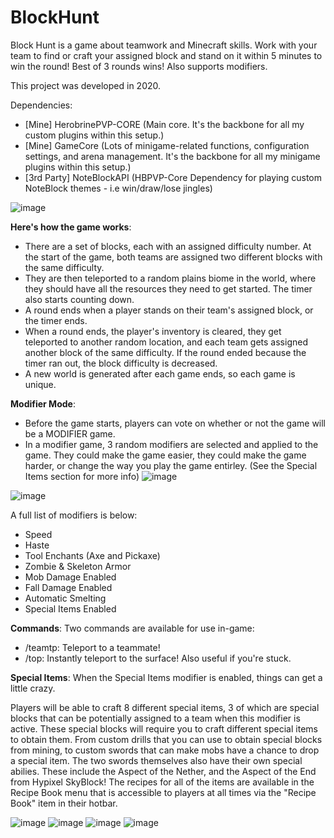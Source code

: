 # BlockHunt
Block Hunt is a game about teamwork and Minecraft skills. Work with your team to find or craft your assigned block and stand on it within 5 minutes to win the round! Best of 3 rounds wins! Also supports modifiers.

This project was developed in 2020.

Dependencies:

- [Mine] HerobrinePVP-CORE (Main core. It's the backbone for all my custom plugins within this setup.)
- [Mine] GameCore (Lots of minigame-related functions, configuration settings, and arena management. It's the backbone for all my minigame plugins within this setup.)
- [3rd Party] NoteBlockAPI (HBPVP-Core Dependency for playing custom NoteBlock themes - i.e win/draw/lose jingles)


![image](https://user-images.githubusercontent.com/74119793/198857740-dfc894d9-f8f7-478a-a981-6c8ca03b0687.png)

**Here's how the game works**:


  - There are a set of blocks, each with an assigned difficulty number. At the start of the game, both teams are assigned two different blocks with the same difficulty.
  - They are then teleported to a random plains biome in the world, where they should have all the resources they need to get started. The timer also starts counting down.
  - A round ends when a player stands on their team's assigned block, or the timer ends.
  - When a round ends, the player's inventory is cleared, they get teleported to another random location, and each team gets assigned another block of the same difficulty. If the round ended because the timer ran out, the block difficulty is decreased.
  - A new world is generated after each game ends, so each game is unique.
 
  
**Modifier Mode**:
- Before the game starts, players can vote on whether or not the game will be a MODIFIER game.
- In a modifier game, 3 random modifiers are selected and applied to the game. They could make the game easier, they could make the game harder, or change the way you play the game entirley. (See the Special Items section for more info)
![image](https://user-images.githubusercontent.com/74119793/198857880-7f530820-1fdd-460e-affd-36ddd6f7b3e9.png)

![image](https://user-images.githubusercontent.com/74119793/198857818-02a9b841-f922-44a5-8e9d-99341c61c6c7.png)


A full list of modifiers is below:
- Speed
- Haste
- Tool Enchants (Axe and Pickaxe)
- Zombie & Skeleton Armor
- Mob Damage Enabled
- Fall Damage Enabled
- Automatic Smelting
- Special Items Enabled


**Commands**:
Two commands are available for use in-game:

- /teamtp: Teleport to a teammate!
- /top: Instantly teleport to the surface! Also useful if you're stuck.

**Special Items**:
When the Special Items modifier is enabled, things can get a little crazy.

Players will be able to craft 8 different special items, 3 of which are special blocks that can be potentially assigned to a team when this modifier is active.
These special blocks will require you to craft different special items to obtain them. From custom drills that you can use to obtain special blocks from mining, to custom swords that can make mobs have a chance to drop a special item. The two swords themselves also have their own special abilies. These include the Aspect of the Nether, and the Aspect of the End from Hypixel SkyBlock!
The recipes for all of the items are available in the Recipe Book menu that is accessible to players at all times via the "Recipe Book" item in their hotbar.

![image](https://user-images.githubusercontent.com/74119793/198857952-2fbb62b6-c051-4555-8382-bafdde1a18e6.png)
![image](https://user-images.githubusercontent.com/74119793/198857969-9b1026b9-c87f-43dd-a8b2-b89271bfa162.png)
![image](https://user-images.githubusercontent.com/74119793/198858052-e2498ed9-9ab9-4eff-93c7-40fe93522d83.png)
![image](https://user-images.githubusercontent.com/74119793/198858080-953ddd18-bc62-4814-ac6f-811767c8d23c.png)
